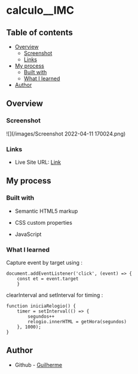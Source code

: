 # calculo__IMC

## Table of contents

- [Overview](#overview)
  - [Screenshot](#screenshot)
  - [Links](#links)
- [My process](#my-process)
  - [Built with](#built-with)
  - [What I learned](#what-i-learned)
- [Author](#author)


## Overview

### Screenshot

![](/images/Screenshot 2022-04-11 170024.png)

### Links

- Live Site URL: [Link](https://glrmfranco.github.io/simple_timer/)

## My process

### Built with

- Semantic HTML5 markup

- CSS custom properties

- JavaScript
  

### What I learned

Capture event by target using :

```document.addEventListener('click', (event) => {
document.addEventListener('click', (event) => {
    const et = event.target
    }
```

clearInterval and setInterval for timing :

```
function iniciaRelogio() {
    timer = setInterval(() => {
        segundos++
        relogio.innerHTML = getHora(segundos)
    }, 1000);
}
```



## Author

- Github - [Guilherme](https://github.com/Glrmfranco)
